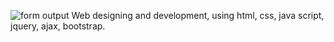 ![form output](https://user-images.githubusercontent.com/81929596/130834843-172dc808-7e4d-4fa4-a4fd-4deedbde27dc.jpeg)
Web designing and development, using html, css, java script, jquery, ajax, bootstrap.
